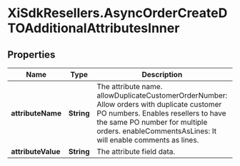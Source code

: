 # XiSdkResellers.AsyncOrderCreateDTOAdditionalAttributesInner

## Properties

Name | Type | Description | Notes
------------ | ------------- | ------------- | -------------
**attributeName** | **String** | The attribute name. allowDuplicateCustomerOrderNumber: Allow orders with duplicate customer PO numbers. Enables resellers to have the same PO number for multiple orders. enableCommentsAsLines:  It will enable comments as lines. | [optional] 
**attributeValue** | **String** | The attribute field data. | [optional] 


